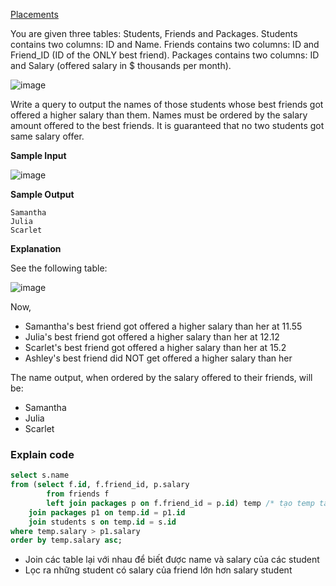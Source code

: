 [Placements](https://www.hackerrank.com/challenges/placements/problem)

You are given three tables: Students, Friends and Packages. Students contains two columns: ID and Name. Friends contains two columns: ID and Friend_ID (ID of the ONLY best friend). Packages contains two columns: ID and Salary (offered salary in $ thousands per month).

![image](https://s3.amazonaws.com/hr-challenge-images/12895/1443820186-2a9b4939a8-1.png)

Write a query to output the names of those students whose best friends got offered a higher salary than them. Names must be ordered by the salary amount offered to the best friends. It is guaranteed that no two students got same salary offer.

**Sample Input**

![image](https://s3.amazonaws.com/hr-challenge-images/12895/1443820079-9bd1e231b1-2_1.png)

**Sample Output**
```
Samantha
Julia
Scarlet
```
**Explanation**

See the following table:

![image](https://s3.amazonaws.com/hr-challenge-images/12895/1443819966-c37c146d27-3.png)

Now,

* Samantha's best friend got offered a higher salary than her at 11.55
* Julia's best friend got offered a higher salary than her at 12.12
* Scarlet's best friend got offered a higher salary than her at 15.2
* Ashley's best friend did NOT get offered a higher salary than her

The name output, when ordered by the salary offered to their friends, will be:

* Samantha
* Julia
* Scarlet

### Explain code
```SQL
select s.name
from (select f.id, f.friend_id, p.salary
        from friends f
        left join packages p on f.friend_id = p.id) temp /* tạo temp table để biết được salary của friend */
    join packages p1 on temp.id = p1.id
    join students s on temp.id = s.id
where temp.salary > p1.salary
order by temp.salary asc;
```
- Join các table lại với nhau để biết được name và salary của các student
- Lọc ra những student có salary của friend lớn hơn salary student
